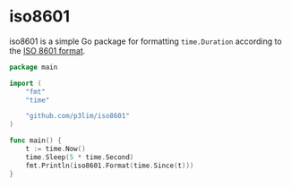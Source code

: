 # iso8601

iso8601 is a simple Go package for formatting `time.Duration` according to the [ISO 8601 format](https://en.wikipedia.org/wiki/ISO_8601#Durations).

```go
package main

import (
	"fmt"
	"time"

	"github.com/p3lim/iso8601"
)

func main() {
	t := time.Now()
	time.Sleep(5 * time.Second)
	fmt.Println(iso8601.Format(time.Since(t)))
}
```
